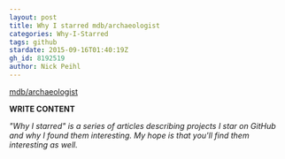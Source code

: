 ```yaml
---
layout: post
title: Why I starred mdb/archaeologist
categories: Why-I-Starred
tags: github
stardate: 2015-09-16T01:40:19Z
gh_id: 8192519
author: Nick Peihl
---
```


[mdb/archaeologist](https://github.com/mdb/archaeologist)

**WRITE CONTENT**

*"Why I starred" is a series of articles describing projects I star on GitHub and why I found them interesting. My hope is that you'll find them interesting as well.*

